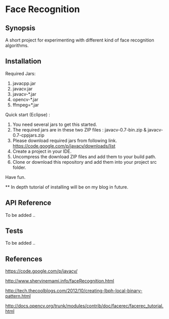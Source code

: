 Face Recognition
===============

## Synopsis

A short project for experimenting with different kind of face recognition algorithms.  

## Installation

Required Jars:
1. javacpp.jar
2. javacv.jar 
3. javacv-*.jar
4. opencv-*.jar
5. ffmpeg=*.jar

Quick start (Eclipse) :
1. You need several jars to get this started. 
2. The required jars are in these two ZIP files : javacv-0.7-bin.zip & javacv-0.7-cppjars.zip
3. Please download required jars from following link. https://code.google.com/p/javacv/downloads/list
4. Create a project in your IDE. 
5. Uncompress the download ZIP files and add them to your build path. 
6. Clone or download this repository and add them into your project src folder. 

Have fun. 


** In depth tutorial of installing will be on my blog in future.

## API Reference

To be added ..

## Tests

To be added .. 

## References 

https://code.google.com/p/javacv/

http://www.shervinemami.info/faceRecognition.html

http://tech.thecoolblogs.com/2012/10/creating-lbph-local-binary-pattern.html

http://docs.opencv.org/trunk/modules/contrib/doc/facerec/facerec_tutorial.html





